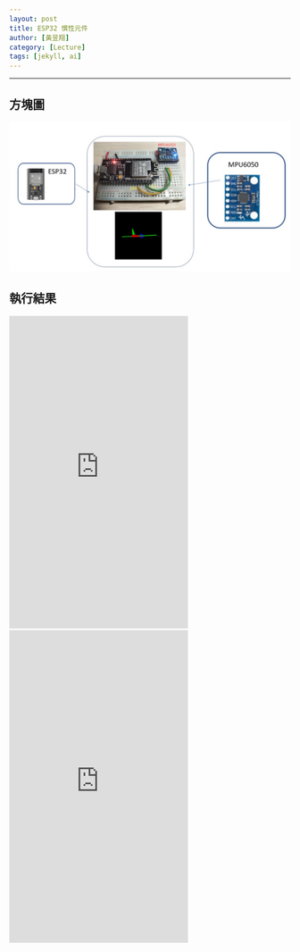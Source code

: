 ```yaml
---
layout: post
title: ESP32 慣性元件
author: [黃昱翔]
category: [Lecture]
tags: [jekyll, ai]
---
```




---
## 方塊圖
![](https://github.com/01053026/MCU-project/blob/main/images/6.jpg?raw=true)
## 執行結果
<iframe width="320" height="560" src="https://www.youtube.com/embed/vbYKTIrJ8Q4" title="2023年5月21日" frameborder="0" allow="accelerometer; autoplay; clipboard-write; encrypted-media; gyroscope; picture-in-picture; web-share" allowfullscreen></iframe>

<iframe width="320" height="560" src="https://www.youtube.com/embed/b-KSXV2HeBY" title="2023年5月21日" frameborder="0" allow="accelerometer; autoplay; clipboard-write; encrypted-media; gyroscope; picture-in-picture; web-share" allowfullscreen></iframe>
